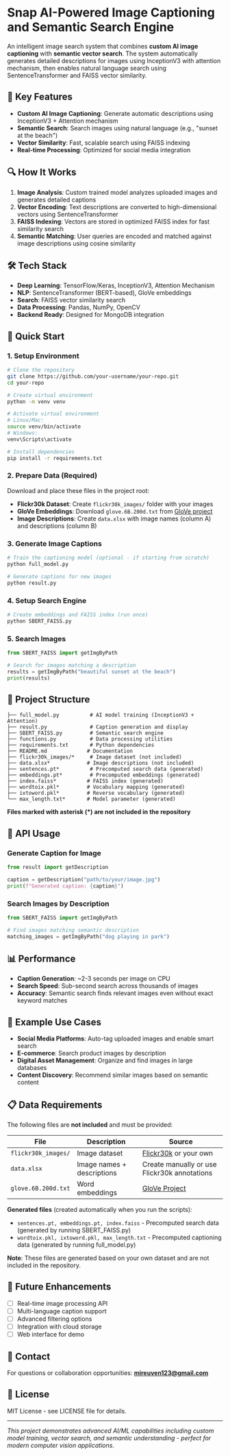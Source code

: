 # Snap AI-Powered Image Captioning and Semantic Search Engine

An intelligent image search system that combines **custom AI image captioning** with **semantic vector search**. The system automatically generates detailed descriptions for images using InceptionV3 with attention mechanism, then enables natural language search using SentenceTransformer and FAISS vector similarity.

## 🎯 Key Features

- **Custom AI Image Captioning**: Generate automatic descriptions using InceptionV3 + Attention mechanism
- **Semantic Search**: Search images using natural language (e.g., "sunset at the beach")
- **Vector Similarity**: Fast, scalable search using FAISS indexing
- **Real-time Processing**: Optimized for social media integration

## 🔍 How It Works

1. **Image Analysis**: Custom trained model analyzes uploaded images and generates detailed captions
2. **Vector Encoding**: Text descriptions are converted to high-dimensional vectors using SentenceTransformer
3. **FAISS Indexing**: Vectors are stored in optimized FAISS index for fast similarity search
4. **Semantic Matching**: User queries are encoded and matched against image descriptions using cosine similarity

## 🛠️ Tech Stack

- **Deep Learning**: TensorFlow/Keras, InceptionV3, Attention Mechanism
- **NLP**: SentenceTransformer (BERT-based), GloVe embeddings
- **Search**: FAISS vector similarity search
- **Data Processing**: Pandas, NumPy, OpenCV
- **Backend Ready**: Designed for MongoDB integration

## 🚀 Quick Start

### 1. Setup Environment
```bash
# Clone the repository
git clone https://github.com/your-username/your-repo.git
cd your-repo

# Create virtual environment
python -m venv venv

# Activate virtual environment
# Linux/Mac:
source venv/bin/activate
# Windows:
venv\Scripts\activate

# Install dependencies
pip install -r requirements.txt
```

### 2. Prepare Data (Required)
Download and place these files in the project root:
- **Flickr30k Dataset**: Create `flickr30k_images/` folder with your images
- **GloVe Embeddings**: Download `glove.6B.200d.txt` from [GloVe project](https://nlp.stanford.edu/projects/glove/)
- **Image Descriptions**: Create `data.xlsx` with image names (column A) and descriptions (column B)

### 3. Generate Image Captions
```bash
# Train the captioning model (optional - if starting from scratch)
python full_model.py

# Generate captions for new images
python result.py
```

### 4. Setup Search Engine
```bash
# Create embeddings and FAISS index (run once)
python SBERT_FAISS.py
```

### 5. Search Images
```python
from SBERT_FAISS import getImgByPath

# Search for images matching a description
results = getImgByPath("beautiful sunset at the beach")
print(results)
```

## 📁 Project Structure

```
├── full_model.py          # AI model training (InceptionV3 + Attention)
├── result.py              # Caption generation and display
├── SBERT_FAISS.py         # Semantic search engine
├── functions.py           # Data processing utilities
├── requirements.txt       # Python dependencies
├── README.md             # Documentation
├── flickr30k_images/*     # Image dataset (not included)
├── data.xlsx*            # Image descriptions (not included)
├── sentences.pt*          # Precomputed search data (generated)
├── embeddings.pt*         # Precomputed embeddings (generated)
├── index.faiss*          # FAISS index (generated)
├── wordtoix.pkl*         # Vocabulary mapping (generated)
├── ixtoword.pkl*         # Reverse vocabulary (generated)
└── max_length.txt*       # Model parameter (generated)
```

**Files marked with asterisk (*) are not included in the repository**

## 🔧 API Usage

### Generate Caption for Image
```python
from result import getDescription

caption = getDescription("path/to/your/image.jpg")
print(f"Generated caption: {caption}")
```

### Search Images by Description
```python
from SBERT_FAISS import getImgByPath

# Find images matching semantic description
matching_images = getImgByPath("dog playing in park")
```

## 📊 Performance

- **Caption Generation**: ~2-3 seconds per image on CPU
- **Search Speed**: Sub-second search across thousands of images
- **Accuracy**: Semantic search finds relevant images even without exact keyword matches

## 🎨 Example Use Cases

- **Social Media Platforms**: Auto-tag uploaded images and enable smart search
- **E-commerce**: Search product images by description
- **Digital Asset Management**: Organize and find images in large databases
- **Content Discovery**: Recommend similar images based on semantic content

## 📋 Data Requirements

The following files are **not included** and must be provided:

| File | Description | Source |
|------|-------------|---------|
| `flickr30k_images/` | Image dataset | [Flickr30k](http://shannon.cs.illinois.edu/DenotationGraph/) or your own |
| `data.xlsx` | Image names + descriptions | Create manually or use Flickr30k annotations |
| `glove.6B.200d.txt` | Word embeddings | [GloVe Project](https://nlp.stanford.edu/projects/glove/) |

**Generated files** (created automatically when you run the scripts):
- `sentences.pt, embeddings.pt, index.faiss` - Precomputed search data (generated by running SBERT_FAISS.py)
- `wordtoix.pkl, ixtoword.pkl, max_length.txt` - Precomputed captioning data (generated by running full_model.py)

**Note**: These files are generated based on your own dataset and are not included in the repository.

## 🚧 Future Enhancements

- [ ] Real-time image processing API
- [ ] Multi-language caption support
- [ ] Advanced filtering options
- [ ] Integration with cloud storage
- [ ] Web interface for demo

## 📧 Contact

For questions or collaboration opportunities: **mireuven123@gmail.com**

## 📄 License

MIT License - see LICENSE file for details.

---

*This project demonstrates advanced AI/ML capabilities including custom model training, vector search, and semantic understanding - perfect for modern computer vision applications.*
